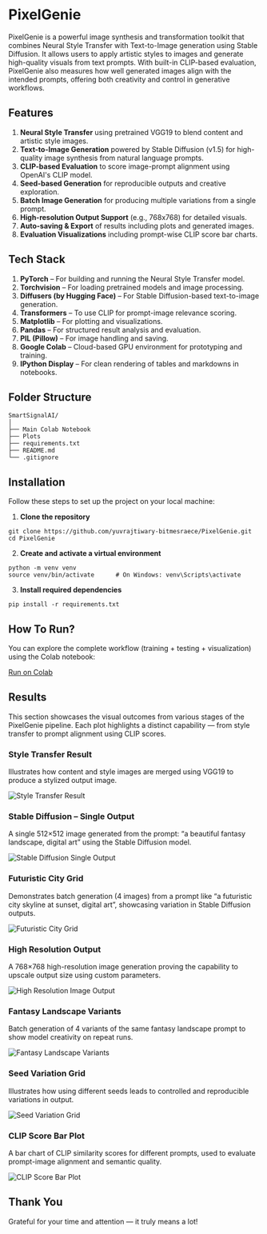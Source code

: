 # PixelGenie

PixelGenie is a powerful image synthesis and transformation toolkit that combines Neural Style Transfer with Text-to-Image generation using Stable Diffusion. It allows users to apply artistic styles to images and generate high-quality visuals from text prompts. With built-in CLIP-based evaluation, PixelGenie also measures how well generated images align with the intended prompts, offering both creativity and control in generative workflows.

## Features

1. **Neural Style Transfer** using pretrained VGG19 to blend content and artistic style images.
2. **Text-to-Image Generation** powered by Stable Diffusion (v1.5) for high-quality image synthesis from natural language prompts.
3. **CLIP-based Evaluation** to score image-prompt alignment using OpenAI's CLIP model.
4. **Seed-based Generation** for reproducible outputs and creative exploration.
5. **Batch Image Generation** for producing multiple variations from a single prompt.
6. **High-resolution Output Support** (e.g., 768x768) for detailed visuals.
7. **Auto-saving & Export** of results including plots and generated images.
8. **Evaluation Visualizations** including prompt-wise CLIP score bar charts.

## Tech Stack

1. **PyTorch** – For building and running the Neural Style Transfer model.
2. **Torchvision** – For loading pretrained models and image processing.
3. **Diffusers (by Hugging Face)** – For Stable Diffusion-based text-to-image generation.
4. **Transformers** – To use CLIP for prompt-image relevance scoring.
5. **Matplotlib** – For plotting and visualizations.
6. **Pandas** – For structured result analysis and evaluation.
7. **PIL (Pillow)** – For image handling and saving.
8. **Google Colab** – Cloud-based GPU environment for prototyping and training.
9. **IPython Display** – For clean rendering of tables and markdowns in notebooks.

## Folder Structure
```
SmartSignalAI/
│
├── Main Colab Notebook
├── Plots
├── requirements.txt
├── README.md
└── .gitignore

```

## Installation

Follow these steps to set up the project on your local machine:

1. **Clone the repository**
```
git clone https://github.com/yuvrajtiwary-bitmesraece/PixelGenie.git
cd PixelGenie
```

2. **Create and activate a virtual environment**
```
python -m venv venv
source venv/bin/activate      # On Windows: venv\Scripts\activate
```

3. **Install required dependencies**
```
pip install -r requirements.txt
```

## How To Run?

You can explore the complete workflow (training + testing + visualization) using the Colab notebook: 

[Run on Colab](https://colab.research.google.com/drive/1Hyy3RaEJj0XGzTMUBbF8bCO92T-fPhwP?usp=sharing)

## Results

This section showcases the visual outcomes from various stages of the PixelGenie pipeline. Each plot highlights a distinct capability — from style transfer to prompt alignment using CLIP scores.

### Style Transfer Result

Illustrates how content and style images are merged using VGG19 to produce a stylized output image.

![Style Transfer Result](https://raw.githubusercontent.com/yuvrajtiwary-bitmesraece/PixelGenie/main/Style%20Transfer%20Result.png)

### Stable Diffusion – Single Output

A single 512×512 image generated from the prompt: “a beautiful fantasy landscape, digital art” using the Stable Diffusion model.

![Stable Diffusion Single Output](https://raw.githubusercontent.com/yuvrajtiwary-bitmesraece/PixelGenie/main/Stable%20Diffusion%20Single%20Output.png)

### Futuristic City Grid

Demonstrates batch generation (4 images) from a prompt like “a futuristic city skyline at sunset, digital art”, showcasing variation in Stable Diffusion outputs.

![Futuristic City Grid](https://raw.githubusercontent.com/yuvrajtiwary-bitmesraece/PixelGenie/main/Futuristic%20City%20Grid.png)

### High Resolution Output

A 768×768 high-resolution image generation proving the capability to upscale output size using custom parameters.

![High Resolution Image Output](https://raw.githubusercontent.com/yuvrajtiwary-bitmesraece/PixelGenie/main/High%20Resolution%20Image%20Output.png)

###  Fantasy Landscape Variants

Batch generation of 4 variants of the same fantasy landscape prompt to show model creativity on repeat runs.

![Fantasy Landscape Variants](https://raw.githubusercontent.com/yuvrajtiwary-bitmesraece/PixelGenie/main/Fantasy%20Landscape%20Variants.png)

### Seed Variation Grid

Illustrates how using different seeds leads to controlled and reproducible variations in output.

![Seed Variation Grid](https://raw.githubusercontent.com/yuvrajtiwary-bitmesraece/PixelGenie/main/Seed%20Variation%20Grid.png)

### CLIP Score Bar Plot

A bar chart of CLIP similarity scores for different prompts, used to evaluate prompt-image alignment and semantic quality.

![CLIP Score Bar Plot](https://raw.githubusercontent.com/yuvrajtiwary-bitmesraece/PixelGenie/main/CLIP%20Score%20Bar%20Plot.png)

## Thank You

Grateful for your time and attention — it truly means a lot!

